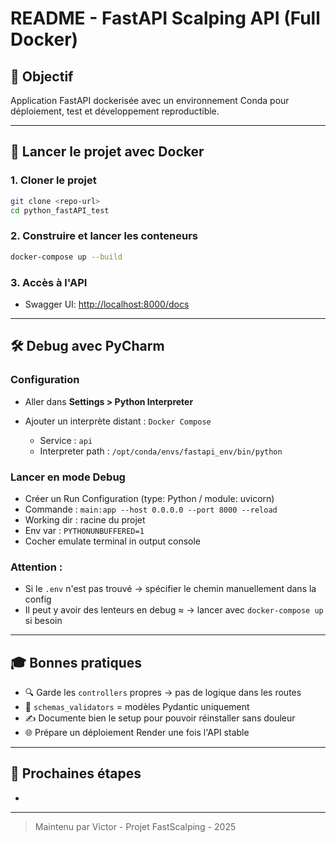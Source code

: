 # README - FastAPI Scalping API (Full Docker)

## 🔎 Objectif

Application FastAPI dockerisée avec un environnement Conda pour déploiement, test et développement reproductible.

---

## 🐳 Lancer le projet avec Docker

### 1. Cloner le projet

```bash
git clone <repo-url>
cd python_fastAPI_test
```

### 2. Construire et lancer les conteneurs

```bash
docker-compose up --build
```

### 3. Accès à l'API

* Swagger UI: [http://localhost:8000/docs](http://localhost:8000/docs)

---

## 🛠 Debug avec PyCharm

### Configuration

* Aller dans **Settings > Python Interpreter**
* Ajouter un interprète distant : `Docker Compose`

  * Service : `api`
  * Interpreter path : `/opt/conda/envs/fastapi_env/bin/python`

### Lancer en mode Debug

* Créer un Run Configuration (type: Python / module: uvicorn)
* Commande : `main:app --host 0.0.0.0 --port 8000 --reload`
* Working dir : racine du projet
* Env var : `PYTHONUNBUFFERED=1`
* Cocher emulate terminal in output console

### Attention :

* Si le `.env` n'est pas trouvé → spécifier le chemin manuellement dans la config
* Il peut y avoir des lenteurs en debug ≈ → lancer avec `docker-compose up` si besoin

---

## 🎓 Bonnes pratiques

* 🔍 Garde les `controllers` propres → pas de logique dans les routes
* 📄 `schemas_validators` = modèles Pydantic uniquement
* ✍️ Documente bien le setup pour pouvoir réinstaller sans douleur
* 🌐 Prépare un déploiement Render une fois l'API stable

---

## 🚀 Prochaines étapes

*

---

> Maintenu par Victor - Projet FastScalping - 2025
